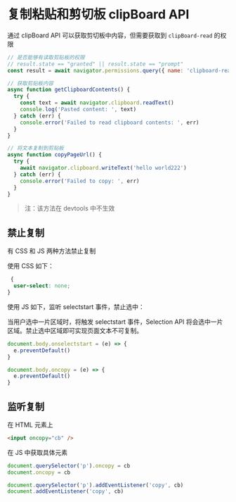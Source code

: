 # 复制粘贴和剪切板 clipBoard API [](#clipboard-api)

通过 clipBoard API 可以获取剪切板中内容，但需要获取到 `clipBoard-read` 的权限

```js
// 是否能够有读取剪贴板的权限
// result.state == "granted" || result.state == "prompt"
const result = await navigator.permissions.query({ name: 'clipboard-read' })

// 获取剪贴板内容
async function getClipboardContents() {
  try {
    const text = await navigator.clipboard.readText()
    console.log('Pasted content: ', text)
  } catch (err) {
    console.error('Failed to read clipboard contents: ', err)
  }
}

// 将文本复制到剪贴板
async function copyPageUrl() {
  try {
    await navigator.clipboard.writeText('hello world222')
  } catch (err) {
    console.error('Failed to copy: ', err)
  }
}
```

> 注：该方法在 devtools 中不生效

## 禁止复制 [](#禁止复制)

有 CSS 和 JS 两种方法禁止复制

使用 CSS 如下：

```css
 {
  user-select: none;
}
```

使用 JS 如下，监听 selectstart 事件，禁止选中：

当用户选中一片区域时，将触发 selectstart 事件，Selection API 将会选中一片区域。禁止选中区域即可实现页面文本不可复制。

```js
document.body.onselectstart = (e) => {
  e.preventDefault()
}

document.body.oncopy = (e) => {
  e.preventDefault()
}
```

## 监听复制 [](#监听复制)

在 HTML 元素上

```html
<input oncopy="cb" />
```

在 JS 中获取具体元素

```js
document.querySelector('p').oncopy = cb
document.oncopy = cb

document.querySelector('p').addEventListener('copy', cb)
document.addEventListener('copy', cb)
```

